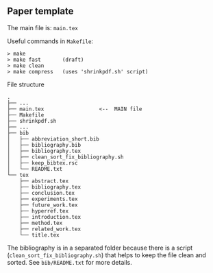 ## Paper template

The main file is: `main.tex`

Useful commands in `Makefile`:

    > make
    > make fast       (draft)
    > make clean
    > make compress   (uses 'shrinkpdf.sh' script)


File structure

    .
    ├── ...
    ├── main.tex                  <--  MAIN file
    ├── Makefile
    ├── shrinkpdf.sh
    ├── ...
    ├── bib
    │   ├── abbreviation_short.bib
    │   ├── bibliography.bib
    │   ├── bibliography.tex
    │   ├── clean_sort_fix_bibliography.sh
    │   ├── keep_bibtex.rsc
    │   └── README.txt
    └── tex
        ├── abstract.tex
        ├── bibliography.tex
        ├── conclusion.tex
        ├── experiments.tex
        ├── future_work.tex
        ├── hyperref.tex
        ├── introduction.tex
        ├── method.tex
        ├── related_work.tex
        └── title.tex

The bibliography is in a separated folder because there is a script (`clean_sort_fix_bibliography.sh`) that helps to keep the file clean and sorted. See `bib/README.txt` for more details.

